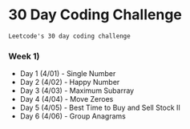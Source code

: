 # 30 Day Coding Challenge

```
Leetcode's 30 day coding challenge
```

### Week 1)

- Day 1 (4/01) - Single Number
- Day 2 (4/02) - Happy Number
- Day 3 (4/03) - Maximum Subarray
- Day 4 (4/04) - Move Zeroes
- Day 5 (4/05) - Best Time to Buy and Sell Stock II 
- Day 6 (4/06) - Group Anagrams
